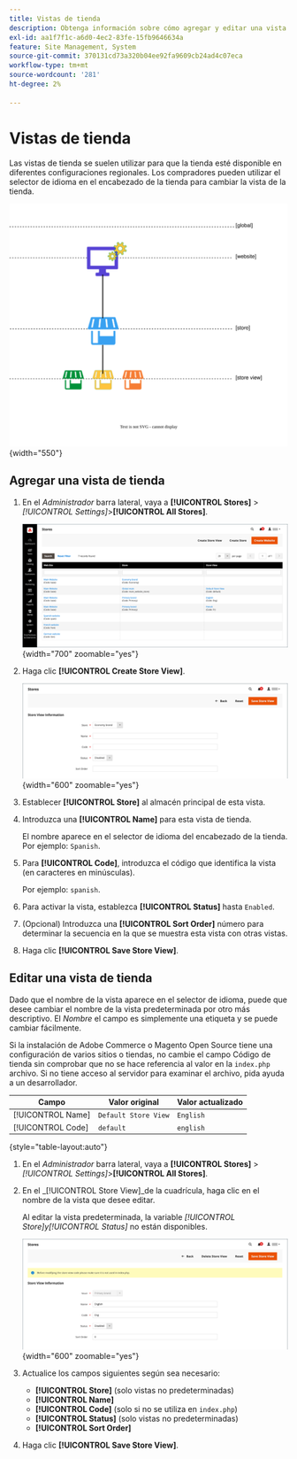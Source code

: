 ```yaml
---
title: Vistas de tienda
description: Obtenga información sobre cómo agregar y editar una vista de tienda.
exl-id: aa1f7f1c-a6d0-4ec2-83fe-15fb9646634a
feature: Site Management, System
source-git-commit: 370131cd73a320b04ee92fa9609cb24ad4c07eca
workflow-type: tm+mt
source-wordcount: '281'
ht-degree: 2%

---
```


# Vistas de tienda

Las vistas de tienda se suelen utilizar para que la tienda esté disponible en diferentes configuraciones regionales. Los compradores pueden utilizar el selector de idioma en el encabezado de la tienda para cambiar la vista de la tienda.

![Ámbito: varias vistas de tiendas](./assets/scope-multiview.svg){width="550"}

## Agregar una vista de tienda

1. En el _Administrador_ barra lateral, vaya a **[!UICONTROL Stores]** > _[!UICONTROL Settings]_>**[!UICONTROL All Stores]**.

   ![Todas las tiendas](./assets/stores-all.png){width="700" zoomable="yes"}

1. Haga clic **[!UICONTROL Create Store View]**.

   ![Crear vista de tienda](./assets/create-store-view.png){width="600" zoomable="yes"}

1. Establecer **[!UICONTROL Store]** al almacén principal de esta vista.

1. Introduzca una **[!UICONTROL Name]** para esta vista de tienda.

   El nombre aparece en el selector de idioma del encabezado de la tienda. Por ejemplo: `Spanish`.

1. Para **[!UICONTROL Code]**, introduzca el código que identifica la vista (en caracteres en minúsculas).

   Por ejemplo: `spanish`.

1. Para activar la vista, establezca **[!UICONTROL Status]** hasta `Enabled`.

1. (Opcional) Introduzca una **[!UICONTROL Sort Order]** número para determinar la secuencia en la que se muestra esta vista con otras vistas.

1. Haga clic **[!UICONTROL Save Store View]**.

## Editar una vista de tienda

Dado que el nombre de la vista aparece en el selector de idioma, puede que desee cambiar el nombre de la vista predeterminada por otro más descriptivo. El _Nombre_ el campo es simplemente una etiqueta y se puede cambiar fácilmente.

Si la instalación de Adobe Commerce o Magento Open Source tiene una configuración de varios sitios o tiendas, no cambie el campo Código de tienda sin comprobar que no se hace referencia al valor en la `index.php` archivo. Si no tiene acceso al servidor para examinar el archivo, pida ayuda a un desarrollador.

| Campo | Valor original | Valor actualizado |
| ----- | -------------- | ------------- |
| [!UICONTROL Name] | `Default Store View` | `English` |
| [!UICONTROL Code] | `default` | `english` |

{style="table-layout:auto"}

1. En el _Administrador_ barra lateral, vaya a **[!UICONTROL Stores]** >  _[!UICONTROL Settings]_>**[!UICONTROL All Stores]**.

1. En el _[!UICONTROL Store View]_de la cuadrícula, haga clic en el nombre de la vista que desee editar.

   Al editar la vista predeterminada, la variable _[!UICONTROL Store]_y_[!UICONTROL Status]_ no están disponibles.

   ![Vista de tienda: editar vista predeterminada](./assets/edit-store-view-info.png){width="600" zoomable="yes"}

1. Actualice los campos siguientes según sea necesario:

   - **[!UICONTROL Store]** (solo vistas no predeterminadas)
   - **[!UICONTROL Name]**
   - **[!UICONTROL Code]** (solo si no se utiliza en `index.php`)
   - **[!UICONTROL Status]** (solo vistas no predeterminadas)
   - **[!UICONTROL Sort Order]**

1. Haga clic **[!UICONTROL Save Store View]**.
